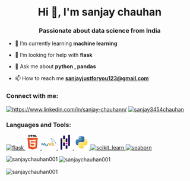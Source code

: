 <h1 align="center">Hi 👋, I'm sanjay chauhan</h1>
<h3 align="center">Passionate about data science from India</h3>



- 🌱 I’m currently learning **machine learning**

- 🤝 I’m looking for help with **flask**

- 💬 Ask me about **python , pandas**

- 📫 How to reach me **sanjayjustforyou123@gmail.com**

<h3 align="left">Connect with me:</h3>
<p align="left">
<a href="https://linkedin.com/in/sanjay-chauhann/" target="blank"><img align="center" src="https://raw.githubusercontent.com/rahuldkjain/github-profile-readme-generator/master/src/images/icons/Social/linked-in-alt.svg" alt="https://www.linkedin.com/in/sanjay-chauhann/" height="30" width="40" /></a>
<a href="https://kaggle.com/sanjay3454chauhan" target="blank"><img align="center" src="https://raw.githubusercontent.com/rahuldkjain/github-profile-readme-generator/master/src/images/icons/Social/kaggle.svg" alt="sanjay3454chauhan" height="30" width="40" /></a>
</p>

<h3 align="left">Languages and Tools:</h3>
<p align="left"> <a href="https://flask.palletsprojects.com/" target="_blank" rel="noreferrer"> <img src="https://www.vectorlogo.zone/logos/pocoo_flask/pocoo_flask-icon.svg" alt="flask" width="40" height="40"/> </a> <a href="https://www.w3.org/html/" target="_blank" rel="noreferrer"> <img src="https://raw.githubusercontent.com/devicons/devicon/master/icons/html5/html5-original-wordmark.svg" alt="html5" width="40" height="40"/> </a> <a href="https://www.mysql.com/" target="_blank" rel="noreferrer"> <img src="https://raw.githubusercontent.com/devicons/devicon/master/icons/mysql/mysql-original-wordmark.svg" alt="mysql" width="40" height="40"/> </a> <a href="https://pandas.pydata.org/" target="_blank" rel="noreferrer"> <img src="https://raw.githubusercontent.com/devicons/devicon/2ae2a900d2f041da66e950e4d48052658d850630/icons/pandas/pandas-original.svg" alt="pandas" width="40" height="40"/> </a> <a href="https://www.python.org" target="_blank" rel="noreferrer"> <img src="https://raw.githubusercontent.com/devicons/devicon/master/icons/python/python-original.svg" alt="python" width="40" height="40"/> </a> <a href="https://scikit-learn.org/" target="_blank" rel="noreferrer"> <img src="https://upload.wikimedia.org/wikipedia/commons/0/05/Scikit_learn_logo_small.svg" alt="scikit_learn" width="40" height="40"/> </a> <a href="https://seaborn.pydata.org/" target="_blank" rel="noreferrer"> <img src="https://seaborn.pydata.org/_images/logo-mark-lightbg.svg" alt="seaborn" width="40" height="40"/> </a> </p>

<p><img align="left" src="https://github-readme-stats.vercel.app/api/top-langs?username=sanjaychauhan001&show_icons=true&locale=en&layout=compact" alt="sanjaychauhan001" /></p>

<p>&nbsp;<img align="center" src="https://github-readme-stats.vercel.app/api?username=sanjaychauhan001&show_icons=true&locale=en" alt="sanjaychauhan001" /></p>

<p><img align="center" src="https://github-readme-streak-stats.herokuapp.com/?user=sanjaychauhan001&" alt="sanjaychauhan001" /></p>
